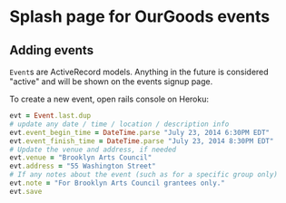 # Splash page for OurGoods events

## Adding events
`Event`s are ActiveRecord models. Anything in the future is considered "active"
and will be shown on the events signup page.

To create a new event, open rails console on Heroku:

```ruby
evt = Event.last.dup
# update any date / time / location / description info
evt.event_begin_time = DateTime.parse "July 23, 2014 6:30PM EDT"
evt.event_finish_time = DateTime.parse "July 23, 2014 8:30PM EDT"
# Update the venue and address, if needed
evt.venue = "Brooklyn Arts Council"
evt.address = "55 Washington Street"
# If any notes about the event (such as for a specific group only)
evt.note = "For Brooklyn Arts Council grantees only."
evt.save
```

